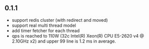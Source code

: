 ## 0.1.1

* support redis cluster (with redirect and moved)
* support real multi thread model
* add timer fetcher for each thread
* qps is reached to 110W (32c Intel(R) Xeon(R) CPU E5-2620 v4 @ 2.10GHz x2) and upper 99 line is 1.2 ms in average.
